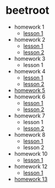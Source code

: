 # beetroot
* homework 1
    * [lesson 1](https://Alexsandr-s.github.io/homework_01/index.html)
* homework 2
    * [lesson 1](https://Alexsandr-s.github.io/homework_02/lesson_1/index.html)
    * [lesson 2](https://Alexsandr-s.github.io/homework_02/lesson_2/index.html)
* homework 3
    * lesson 1
* homework 4
    * [lesson 1](https://Alexsandr-s.github.io/homework_04/lesson_1/index.html)
    * [lesson 2](https://Alexsandr-s.github.io/homework_04/Lesson_2/index.html)
* [homework 5](https://Alexsandr-s.github.io/homework_05/index.html)
* homework 6
    * [lesson 1](https://Alexsandr-s.github.io/homework_06/Lesson_1/index.html)
    * [lesson 2](https://Alexsandr-s.github.io/homework_06/Lesson_2/index.html)
* homework 7
    * lesson 1
    * [lesson 2](https://Alexsandr-s.github.io/homework_07/index.html)
* homework 8
    * [lesson 1](https://Alexsandr-s.github.io/homework_08/index.html)
    * lesson 2
 * homework 10
    * [lesson 1](https://Alexsandr-s.github.io/homework_10/build/index.html)
 * homework 12
    * [lesson 1](https://Alexsandr-s.github.io/homework_12/build/index.html)
 * [homework 13](https://Alexsandr-s.github.io/homework_13/lesson_1/build/index.html)
  
 
 
 
